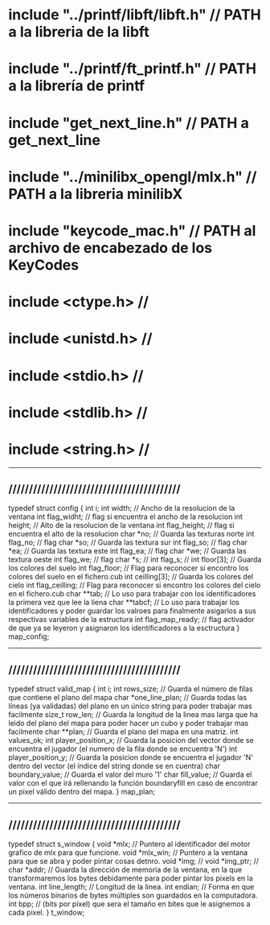 
# include "../printf/libft/libft.h"		//	PATH a la libreria de la libft
# include "../printf/ft_printf.h"		//	PATH a la librería de printf
# include "get_next_line.h"				//	PATH a get_next_line
# include "../minilibx_opengl/mlx.h"	//	PATH a la libreria minilibX
# include "keycode_mac.h"				//	PATH al archivo de encabezado de los KeyCodes
# include <ctype.h>						//
# include <unistd.h>					//
# include <stdio.h>						//
# include <stdlib.h>					//
# include <string.h>					//



---
//////////////////////////////////////////
---


typedef struct	config
{
	int			i;
	int			width;				//	Ancho de la resolucion de la ventana
	int			flag_widht;			//	flag si encuentra el ancho de la resolucion
	int			height;				//	Alto de la resolucion de la ventana
	int			flag_height;		//	flag si encuentra el alto de la resolucion
	char		*no;				//	Guarda las texturas norte
	int			flag_no;			//	flag
	char		*so;				//	Guarda las textura sur
	int			flag_so;			//	flag
	char		*ea;				//	Guarda las textura este
	int			flag_ea;			//	flag
	char		*we;				//	Guarda las textura oeste
	int			flag_we;			//	flag
	char		*s;					//
	int			flag_s;				//
	int			floor[3];			//	Guarda los colores del suelo
	int			flag_floor;			//	Flag para reconocer si encontro los colores del suelo en el fichero.cub
	int			ceilling[3];		//	Guarda los colores del cielo
	int			flag_ceilling;		//	Flag para reconocer si encontro los colores del cielo en el fichero.cub
	char		**tab;				//	Lo uso para trabajar con los identificadores la primera vez que lee la liena
	char		**tabcf;			//	Lo uso para trabajar los identificadores y poder guardar los valroes para finalmente asigarlos a sus respectivas variables de la estructura
	int			flag_map_ready; 	//	flag activador de que ya se leyeron y asignaron los identificadores a la esctructura
}								map_config;


---
//////////////////////////////////////////
---




typedef	struct	valid_map
{
	int			i;
	int			rows_size;	 				//	Guarda el número de filas que contiene el plano del mapa
	char		*one_line_plan;				//	Guarda todas las líneas (ya validadas) del plano en un único string para poder trabajar mas facilmente
	size_t	row_len;						//	Guarda la longitud de la linea mas larga que ha leido del plano del mapa para poder hacer un cubo y poder trabajar mas facilmente
	char		**plan;						//	Guarda el plano del mapa en una matriz.
	int			values_ok;
	int			player_position_x;			//	Guarda la posicion del vector donde se encuentra el jugador (el numero de la fila donde se encuentra 'N')
	int			player_position_y;			//	Guarda la posicion donde se encuentra el jugador 'N' dentro del vector (el índice del string donde se en cuentra)
	char		boundary_value;				//	Guarda el valor del muro '1'
	char		fill_value;					//	Guarda el valor con el que irá rellenando la función boundaryfill en caso de encontrar un pixel válido dentro del mapa.
}								map_plan;




---
//////////////////////////////////////////
---



typedef struct	s_window
{
	void	*mlx;						//	Puntero al identificador del motor grafico de mlx para que funcione.
	void	*mlx_win;					//	Puntero a la ventana para que se abra y poder pintar cosas detnro.
	void	*img;						//
	void	*img_ptr;					//
	char 	*addr;						//	Guarda la dirección de memoria de la ventana, en la que transformaremos los bytes debidamente para poder pintar los pixels en la ventana.
	int		line_length;				//	Longitud de la linea.
	int		endian;						//	Forma en que los números binarios de bytes múltiples son guardados en la computadora.
	int		bpp;						//	 (bits por píxel) que sera el tamaño en bites que le asignemos a cada pixel.
}								t_window;
